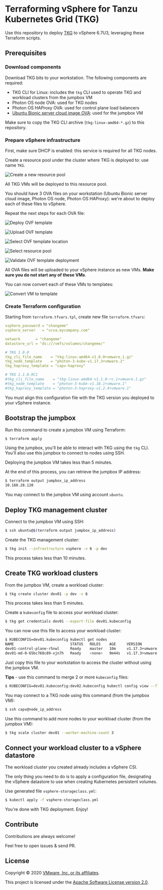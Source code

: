 # Terraforming vSphere for Tanzu Kubernetes Grid (TKG)

Use this repository to deploy [TKG](https://tanzu.vmware.com/kubernetes-grid)
to vSphere 6.7U3, leveraging these Terraform scripts.

## Prerequisites

### Download components

Download TKG bits to your workstation. The following components are required:

- TKG CLI for Linux: includes the `tkg` CLI used to operate TKG and workload clusters from the jumpbox VM
- Photon OS node OVA: used for TKG nodes
- Photon OS HAProxy OVA: used for control plane load balancers
- [Ubuntu Bionic server cloud image OVA](https://cloud-images.ubuntu.com/bionic/current/bionic-server-cloudimg-amd64.ova): used for the jumpbox VM

Make sure to copy the TKG CLI archive (`tkg-linux-amd64-*.gz`) to this repository.

### Prepare vSphere infrastructure

First, make sure DHCP is enabled: this service is required for all TKG nodes.

Create a resource pool under the cluster where TKG is deployed to: use name `TKG`.

![Create a new resource pool](images/vsphere-resource-pool.png)

All TKG VMs will be deployed to this resource pool.

You should have 3 OVA files on your workstation
(Ubuntu Bionic server cloud image, Photon OS node, Photon OS HAProxy):
we're about to deploy each of these files to vSphere.

Repeat the next steps for each OVA file:

![Deploy OVF template](images/vsphere-deploy-ovf-part1.png)

![Upload OVF template](images/vsphere-deploy-ovf-part2.png)

![Select OVF template location](images/vsphere-deploy-ovf-part3.png)

![Select resource pool](images/vsphere-deploy-ovf-part4.png)

![Validate OVF template deployment](images/vsphere-deploy-ovf-part5.png)

All OVA files will be uploaded to your vSphere instance as new VMs.
**Make sure you do not start any of these VMs**.

You can now convert each of these VMs to templates:

![Convert VM to template](images/vsphere-deploy-ovf-part6.png)

### Create Terraform configuration

Starting from `terraform.tfvars.tpl`, create new file `terraform.tfvars`:

```yaml
vsphere_password = "changeme"
vsphere_server   = "vcsa.mycompany.com"

network       = "changeme"
datastore_url = "ds:///vmfs/volumes/changeme/"

# TKG 1.0.0
tkg_cli_file_name    = "tkg-linux-amd64-v1.0.0+vmware.1.gz"
tkg_node_template    = "photon-3-kube-v1.17.3+vmware.2"
tkg_haproxy_template = "capv-haproxy"

# TKG 1.1.0.RC1
#tkg_cli_file_name    = "tkg-linux-amd64-v1.1.0-rc.1+vmware.1.gz"
#tkg_node_template    = "photon-3-kube-v1.18.1+vmware.1"
#tkg_haproxy_template = "photon-3-haproxy-v1.2.4+vmware.1"
```

You must align this configuration file with the TKG version you deployed
to your vSphere instance.

## Bootstrap the jumpbox

Run this command to create a jumpbox VM using Terraform:
```bash
$ terraform apply
```

Using the jumpbox, you'll be able to interact with TKG using the `tkg` CLI.
You'll also use this jumpbox to connect to nodes using SSH.

Deploying the jumpbox VM takes less than 5 minutes.

At the end of this process, you can retrieve the jumpbox IP address:
```bash
$ terraform output jumpbox_ip_address
10.160.28.120
```

You may connect to the jumpbox VM using account `ubuntu`.

## Deploy TKG management cluster

Connect to the jumpbox VM using SSH:
```bash
$ ssh ubuntu@$(terraform output jumpbox_ip_address)
```

Create the TKG management cluster:
```bash
$ tkg init --infrastructure vsphere -v 6 -p dev
```

This process takes less than 10 minutes.

## Create TKG workload clusters

From the jumpbox VM, create a workload cluster:
```bash
$ tkg create cluster dev01 -p dev -v 6
```

This process takes less than 5 minutes.

Create a `kubeconfig` file to access your workload cluster:
```bash
$ tkg get credentials dev01 --export-file dev01.kubeconfig
```

You can now use this file to access your workload cluster:
```bash
$ KUBECONFIG=dev01.kubeconfig kubectl get nodes
NAME                          STATUS   ROLES    AGE     VERSION
dev01-control-plane-r5nwl     Ready    master   10m     v1.17.3+vmware.2
dev01-md-0-65bc768c89-xjn7h   Ready    <none>   9m44s   v1.17.3+vmware.2
```

Just copy this file to your workstation to access the cluster
without using the jumpbox VM.

**Tips** - use this command to merge 2 or more `kubeconfig` files:
```bash
$ KUBECONFIG=dev01.kubeconfig:dev02.kubeconfig kubectl config view --flatten > merged.kubeconfig
```

You may connect to a TKG node using this command (from the jumpbox VM):
```bash
$ ssh capv@node_ip_address
```

Use this command to add more nodes to your workload cluster (from the jumpbox VM):
```bash
$ tkg scale cluster dev01 --worker-machine-count 3
```

## Connect your workload cluster to a vSphere datastore

The workload cluster you created already includes a vSphere CSI.

The only thing you need to do is to apply a configuration file, designating the
vSphere datastore to use when creating Kubernetes persistent volumes.

Use generated file `vsphere-storageclass.yml`:
```bash
$ kubectl apply -f vsphere-storageclass.yml
```

You're done with TKG deployment. Enjoy!

## Contribute

Contributions are always welcome!

Feel free to open issues & send PR.

## License

Copyright &copy; 2020 [VMware, Inc. or its affiliates](https://vmware.com).

This project is licensed under the [Apache Software License version 2.0](https://www.apache.org/licenses/LICENSE-2.0).
